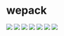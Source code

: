 # wepack
![](https://github.com/xiaoyund/wepack/blob/master/1.png)
![](https://github.com/xiaoyund/wepack/blob/master/2.png)
![](https://github.com/xiaoyund/wepack/blob/master/3.png)
![](https://github.com/xiaoyund/wepack/blob/master/4.png)
![](https://github.com/xiaoyund/wepack/blob/master/5.png)
![](https://github.com/xiaoyund/wepack/blob/master/6.png)
![](https://github.com/xiaoyund/wepack/blob/master/7.png)
